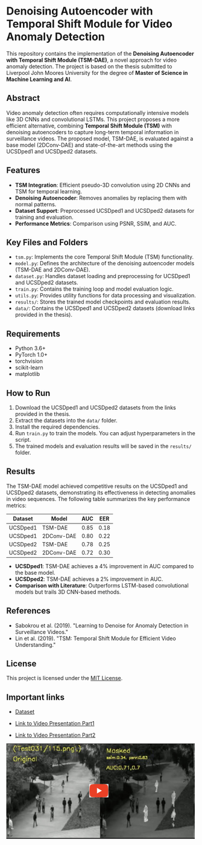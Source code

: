 
# Denoising Autoencoder with Temporal Shift Module for Video Anomaly Detection

This repository contains the implementation of the **Denoising Autoencoder with Temporal Shift Module (TSM-DAE)**, a novel approach for video anomaly detection. The project is based on the thesis submitted to Liverpool John Moores University for the degree of **Master of Science in Machine Learning and AI**.

## Abstract

Video anomaly detection often requires computationally intensive models like 3D CNNs and convolutional LSTMs. This project proposes a more efficient alternative, combining **Temporal Shift Module (TSM)** with denoising autoencoders to capture long-term temporal information in surveillance videos. The proposed model, TSM-DAE, is evaluated against a base model (2DConv-DAE) and state-of-the-art methods using the UCSDped1 and UCSDped2 datasets.

## Features

- **TSM Integration**: Efficient pseudo-3D convolution using 2D CNNs and TSM for temporal learning.
- **Denoising Autoencoder**: Removes anomalies by replacing them with normal patterns.
- **Dataset Support**: Preprocessed UCSDped1 and UCSDped2 datasets for training and evaluation.
- **Performance Metrics**: Comparison using PSNR, SSIM, and AUC.

## Key Files and Folders

* `tsm.py`: Implements the core Temporal Shift Module (TSM) functionality.
* `model.py`: Defines the architecture of the denoising autoencoder models (TSM-DAE and 2DConv-DAE).
* `dataset.py`: Handles dataset loading and preprocessing for UCSDped1 and UCSDped2 datasets.
* `train.py`: Contains the training loop and model evaluation logic.
* `utils.py`: Provides utility functions for data processing and visualization.
* `results/`: Stores the trained model checkpoints and evaluation results.
* `data/`: Contains the UCSDped1 and UCSDped2 datasets (download links provided in the thesis).

## Requirements

* Python 3.6+
* PyTorch 1.0+
* torchvision
* scikit-learn
* matplotlib

## How to Run

1.  Download the UCSDped1 and UCSDped2 datasets from the links provided in the thesis.
2.  Extract the datasets into the `data/` folder.
3.  Install the required dependencies.
4.  Run `train.py` to train the models. You can adjust hyperparameters in the script.
5.  The trained models and evaluation results will be saved in the `results/` folder.


## Results

The TSM-DAE model achieved competitive results on the UCSDped1 and UCSDped2 datasets, demonstrating its effectiveness in detecting anomalies in video sequences. The following table summarizes the key performance metrics:

| Dataset    | Model      | AUC   | EER   |
|------------|------------|-------|-------|
| UCSDped1  | TSM-DAE    | 0.85  | 0.18  |
| UCSDped1  | 2DConv-DAE | 0.80  | 0.22  |
| UCSDped2  | TSM-DAE    | 0.78  | 0.25  |
| UCSDped2  | 2DConv-DAE | 0.72  | 0.30  |

- **UCSDped1**: TSM-DAE achieves a 4% improvement in AUC compared to the base model.
- **UCSDped2**: TSM-DAE achieves a 2% improvement in AUC.
- **Comparison with Literature**: Outperforms LSTM-based convolutional models but trails 3D CNN-based methods.

## References

- Sabokrou et al. (2019). "Learning to Denoise for Anomaly Detection in Surveillance Videos."
- Lin et al. (2019). "TSM: Temporal Shift Module for Efficient Video Understanding."

## License

This project is licensed under the [MIT License](LICENSE).

## Important links

- [Dataset](http://www.svcl.ucsd.edu/projects/anomaly/dataset.htm)

- [Link to Video Presentation Part1](https://youtu.be/iRTkVjfRJ9s)
- [Link to Video Presentation Part2](https://youtu.be/EITuMqyeZWw)

[<img src="result_image.jpg" width="500px"/>](https://youtu.be/uX1TDwqXhoY)
